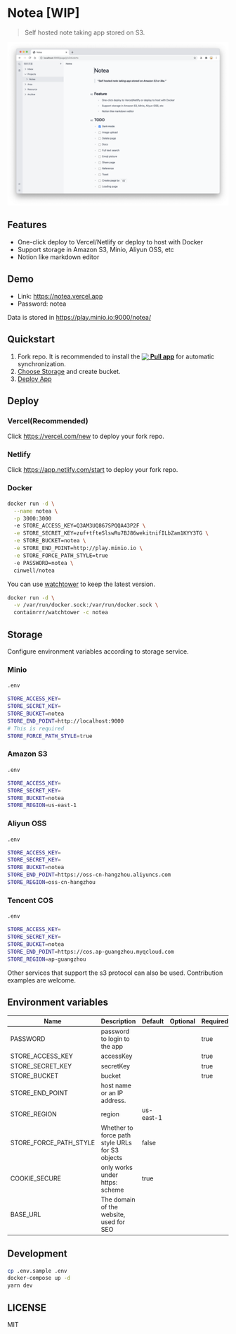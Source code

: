 # Notea [WIP]

> Self hosted note taking app stored on S3.

![screenshot](./assets/screenshot.png)

## Features

- One-click deploy to Vercel/Netlify or deploy to host with Docker
- Support storage in Amazon S3, Minio, Aliyun OSS, etc
- Notion like markdown editor

## Demo

- Link: https://notea.vercel.app
- Password: notea

Data is stored in https://play.minio.io:9000/notea/

## Quickstart

1. Fork repo. It is recommended to install the **[<img src="https://prod.download/pull-18h-svg" valign="bottom"/> Pull app](https://github.com/apps/pull)** for automatic synchronization.
1. [Choose Storage](#storage) and create bucket.
1. [Deploy App](#deploy)

## Deploy

### Vercel(Recommended)

Click https://vercel.com/new to deploy your fork repo.

### Netlify

Click https://app.netlify.com/start to deploy your fork repo.

### Docker

```bash
docker run -d \
  --name notea \
  -p 3000:3000
  -e STORE_ACCESS_KEY=Q3AM3UQ867SPQQA43P2F \
  -e STORE_SECRET_KEY=zuf+tfteSlswRu7BJ86wekitnifILbZam1KYY3TG \
  -e STORE_BUCKET=notea \
  -e STORE_END_POINT=http://play.minio.io \
  -e STORE_FORCE_PATH_STYLE=true
  -e PASSWORD=notea \
  cinwell/notea
```

You can use [watchtower](https://containrrr.dev/watchtower/) to keep the latest version.

```bash
docker run -d \
  -v /var/run/docker.sock:/var/run/docker.sock \
  containrrr/watchtower -c notea
```

## Storage

Configure environment variables according to storage service.

### Minio

`.env`

```sh
STORE_ACCESS_KEY=
STORE_SECRET_KEY=
STORE_BUCKET=notea
STORE_END_POINT=http://localhost:9000
# This is required
STORE_FORCE_PATH_STYLE=true
```

### Amazon S3

`.env`

```sh
STORE_ACCESS_KEY=
STORE_SECRET_KEY=
STORE_BUCKET=notea
STORE_REGION=us-east-1
```

### Aliyun OSS

`.env`

```sh
STORE_ACCESS_KEY=
STORE_SECRET_KEY=
STORE_BUCKET=notea
STORE_END_POINT=https://oss-cn-hangzhou.aliyuncs.com
STORE_REGION=oss-cn-hangzhou
```

### Tencent COS

`.env`

```sh
STORE_ACCESS_KEY=
STORE_SECRET_KEY=
STORE_BUCKET=notea
STORE_END_POINT=https://cos.ap-guangzhou.myqcloud.com
STORE_REGION=ap-guangzhou
```

Other services that support the s3 protocol can also be used.
Contribution examples are welcome.

## Environment variables

| Name                   | Description                                     | Default   | Optional | Required |
| ---------------------- | ----------------------------------------------- | --------- | -------- | -------- |
| PASSWORD               | password to login to the app                    |           |          | true     |
| STORE_ACCESS_KEY       | accessKey                                       |           |          | true     |
| STORE_SECRET_KEY       | secretKey                                       |           |          | true     |
| STORE_BUCKET           | bucket                                          |           |          | true     |
| STORE_END_POINT        | host name or an IP address.                     |           |          |          |
| STORE_REGION           | region                                          | us-east-1 |          |          |
| STORE_FORCE_PATH_STYLE | Whether to force path style URLs for S3 objects | false     |          |          |
| COOKIE_SECURE          | only works under https: scheme                  | true      |          |          |
| BASE_URL               | The domain of the website, used for SEO         |           |          |          |

## Development

```sh
cp .env.sample .env
docker-compose up -d
yarn dev
```

## LICENSE

MIT
